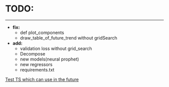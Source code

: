 # TODO:

---

- **fix:**
  - def plot_components
  - draw_table_of_future_trend without gridSearch
- **add:**
  - validation loss without grid_search
  - Decompose
  - new models(neural prophet)
  - new regressors
  - requirements.txt

[Test TS which can use in the future](https://www.kaggle.com/competitions/store-sales-time-series-forecasting/data?select=sample_submission.csv)
